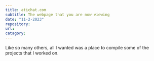 ```yaml
---
title: atichat.com
subtitle: The webpage that you are now viewing
date: "11-2-2023"
repository:
url:
catagory: 
---
```


Like so many others, all I wanted was a place to compile some of the projects that I worked on.


